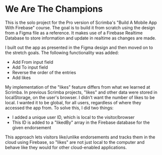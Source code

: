 # We Are The Champions

This is the solo project for the Pro version of Scrimba's "Build A Mobile App With Firebase" course. The goal is to build it from scratch using the design from a Figma file as a reference. It makes use of a Firebase Realtime Database to store information and update in realtime as changes are made.

I built out the app as presented in the Figma design and then moved on to the stretch goals. The following functionality was added:

- Add From input field
- Add To input field
- Reverse the order of the entries
- Add likes

My implementation of the "likes" feature differs from what we learned at Scrimba. In previous Scrimba projects, "likes" and other data were stored in localStorage, on the user's browser. I didn't want the number of likes to be local. I wanted it to be global, for all users, regardless of where they accessed the app from. To solve this, I did two things:

- I added a unique user ID, which is local to the visitor/browser
- This ID is added to a "likedBy" array in the Firebase database for the given endorsement

This approach lets visitors like/unlike endorsements and tracks them in the cloud using Firebase, so "likes" are not just local to the computer and behave like they would for other cloud-enabled applications.
